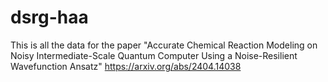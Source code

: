 # dsrg-haa

This is all the data for the paper "Accurate Chemical Reaction Modeling on Noisy Intermediate-Scale Quantum Computer Using a Noise-Resilient Wavefunction Ansatz" https://arxiv.org/abs/2404.14038

